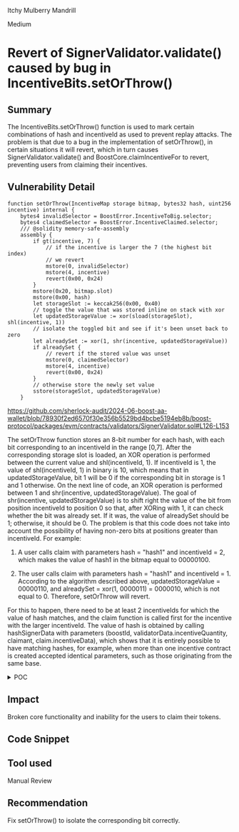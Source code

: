 Itchy Mulberry Mandrill

Medium

# Revert of SignerValidator.validate() caused by bug in IncentiveBits.setOrThrow()

## Summary

The IncentiveBits.setOrThrow() function is used to mark certain combinations of hash and incentiveId as used to prevent replay attacks. The problem is that due to a bug in the implementation of setOrThrow(), in certain situations it will revert, which in turn causes SignerValidator.validate() and BoostCore.claimIncentiveFor to revert, preventing users from claiming their incentives.

## Vulnerability Detail

```solidity
function setOrThrow(IncentiveMap storage bitmap, bytes32 hash, uint256 incentive) internal {
    bytes4 invalidSelector = BoostError.IncentiveToBig.selector;
    bytes4 claimedSelector = BoostError.IncentiveClaimed.selector;
    /// @solidity memory-safe-assembly
    assembly {
        if gt(incentive, 7) {
            // if the incentive is larger the 7 (the highest bit index)
            // we revert
            mstore(0, invalidSelector)
            mstore(4, incentive)
            revert(0x00, 0x24)
        }
        mstore(0x20, bitmap.slot)
        mstore(0x00, hash)
        let storageSlot := keccak256(0x00, 0x40)
        // toggle the value that was stored inline on stack with xor
        let updatedStorageValue := xor(sload(storageSlot), shl(incentive, 1))
        // isolate the toggled bit and see if it's been unset back to zero
        let alreadySet := xor(1, shr(incentive, updatedStorageValue))
        if alreadySet {
            // revert if the stored value was unset
            mstore(0, claimedSelector)
            mstore(4, incentive)
            revert(0x00, 0x24)
        }
        // otherwise store the newly set value
        sstore(storageSlot, updatedStorageValue)
    }
```
https://github.com/sherlock-audit/2024-06-boost-aa-wallet/blob/78930f2ed6570f30e356b5529bd4bcbe5194eb8b/boost-protocol/packages/evm/contracts/validators/SignerValidator.sol#L126-L153

The setOrThrow function stores an 8-bit number for each hash, with each bit corresponding to an incentiveId in the range [0,7]. After the corresponding storage slot is loaded, an XOR operation is performed between the current value and shl(incentiveId, 1). If incentiveId is 1, the value of shl(incentiveId, 1) in binary is 10, which means that in updatedStorageValue, bit 1 will be 0 if the corresponding bit in storage is 1 and 1 otherwise. On the next line of code, an XOR operation is performed between 1 and shr(incentive, updatedStorageValue). The goal of shr(incentive, updatedStorageValue) is to shift right the value of the bit from position incentiveId to position 0 so that, after XORing with 1, it can check whether the bit was already set. If it was, the value of alreadySet should be 1; otherwise, it should be 0. The problem is that this code does not take into account the possibility of having non-zero bits at positions greater than incentiveId. For example:

1) A user calls claim with parameters hash = "hash1" and incentiveId = 2, which makes the value of hash1 in the bitmap equal to 00000100.

2) The user calls claim with parameters hash = "hash1" and incentiveId = 1. According to the algorithm described above, updatedStorageValue = 00000110, and alreadySet = xor(1, 0000011) = 0000010, which is not equal to 0. Therefore, setOrThrow will revert.

For this to happen, there need to be at least 2 incentiveIds for which the value of hash matches, and the claim function is called first for the incentive with the larger incentiveId. The value of hash is obtained by calling hashSignerData with parameters (boostId, validatorData.incentiveQuantity, claimant, claim.incentiveData), which shows that it is entirely possible to have matching hashes, for example, when more than one incentive contract is created accepted identical parameters, such as those originating from the same base.

<details>
<summary>POC</summary>

```solidity
  function testValidate_ValidSignature() public {
      uint256 boostId = 5;
      uint256 incentiveId = 2;
      uint8 incentiveQuantity = 3;
      address claimant = makeAddr("claimant");
      bytes memory incentiveData = hex"def456232173821931823712381232131391321934";
      bytes32 msgHash = validator.hashSignerData(boostId, incentiveQuantity, claimant, incentiveData);
      bytes memory signature = _signHash(msgHash, testSignerKey);

      ASignerValidator.SignerValidatorInputParams memory validatorData =
          ASignerValidator.SignerValidatorInputParams(testSigner, signature, incentiveQuantity);
      bytes memory claimData = abi.encode(IBoostClaim.BoostClaimData(abi.encode(validatorData), incentiveData));
      
      
      assertTrue(validator.validate(boostId, incentiveId, claimant, claimData));
      assertTrue(validator.validate(boostId, 1, claimant, claimData)); // this will revert

  }
```

</details>

## Impact

Broken core functionality and inability for the users to claim their tokens.

## Code Snippet

## Tool used

Manual Review

## Recommendation

Fix setOrThrow() to isolate the corresponding bit correctly.